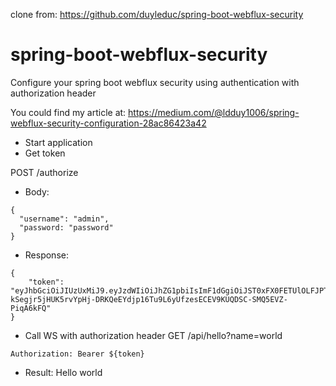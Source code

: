 clone from: https://github.com/duyleduc/spring-boot-webflux-security

# spring-boot-webflux-security

Configure your spring boot webflux security using authentication with authorization header

You could find my article at: https://medium.com/@ldduy1006/spring-webflux-security-configuration-28ac86423a42

- Start application
- Get token 

POST /authorize
- Body: 
````
{
  "username": "admin",
  "password: "password"
}
````
- Response: 
````
{
    "token": "eyJhbGciOiJIUzUxMiJ9.eyJzdWIiOiJhZG1pbiIsImF1dGgiOiJST0xFX0FETUlOLFJPTEVfVVNFUiIsImV4cCI6MTUzMzc2MjM0M30.O_pUCQFWUGk9hOn-kSegjr5jHUK5rvYpHj-DRKQeEYdjp16Tu9L6yUfzesECEV9KUQDSC-SMQ5EVZ-PiqA6kFQ"
}
````
- Call WS with authorization header
GET /api/hello?name=world
````
Authorization: Bearer ${token}
````
- Result:
Hello world

